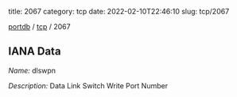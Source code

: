 title: 2067
category: tcp
date: 2022-02-10T22:46:10
slug: tcp/2067

[portdb](/) / [tcp](/category/tcp.html) / 2067


## IANA Data

_Name:_ dlswpn

_Description:_ Data Link Switch Write Port Number

